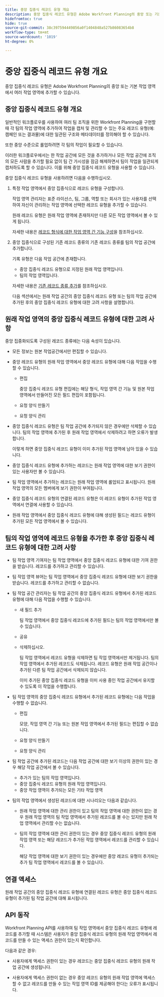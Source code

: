 ```yaml
---
title: 중앙 집중식 레코드 유형 개요
description: 중앙 집중식 레코드 유형은 Adobe Workfront Planning의 중앙 또는 기본 작업 영역에서 여러 작업 영역에 추가할 수 있습니다.
hidefromtoc: true
hide: true
source-git-commit: 38c397594449856a0f1404848a527b86083654b8
workflow-type: tm+mt
source-wordcount: '1019'
ht-degree: 0%

---
```


<!-- add these to the metadata, when making this public: 

feature: Workfront Planning
role: User, Admin
author: Alina
recommendations: noDisplay, noCatalog
-->

# 중앙 집중식 레코드 유형 개요

중앙 집중식 레코드 유형은 Adobe Workfront Planning의 중앙 또는 기본 작업 영역에서 여러 작업 영역에 추가할 수 있습니다.

## 중앙 집중식 레코드 유형 개요

일반적인 워크플로우를 사용하여 여러 팀 조직을 위한 Workfront Planning을 구현할 때 각 팀의 작업 영역에 추가하여 작업을 캡처 및 관리할 수 있는 주요 레코드 유형(예: 캠페인 또는 결과물)에 대한 일관된 구조와 메타데이터를 정의해야 할 수 있습니다.

또한 중앙 수준으로 롤업하려면 각 팀의 작업이 필요할 수 있습니다.

이러한 워크플로우에서는 한 작업 공간에 모든 것을 추가하거나 모든 작업 공간에 조직의 모든 사람을 추가할 필요 없이 팀 간 가시성을 잠금 해제하면서 팀이 작업을 일관되게 캡처하도록 할 수 있습니다. 이를 위해 중앙 집중식 레코드 유형을 사용할 수 있습니다.

중앙 집중식 레코드 유형을 사용하려면 다음을 수행하십시오.

1. 특정 작업 영역에서 중앙 집중식으로 레코드 유형을 구성합니다.

   작업 영역 관리자는 표준 라이선스, 팀, 그룹, 역할 또는 회사가 있는 사용자를 선택하여 자신이 관리하는 작업 영역에 선택한 레코드 유형을 추가할 수 있습니다.

   원래 레코드 유형은 원래 작업 영역에 존재하지만 다른 모든 작업 영역에서 볼 수 있게 됩니다.

   자세한 내용은 [레코드 형식에 대한 작업 영역 간 기능 구성](/help/quicksilver/planning/architecture/configure-record-type-cross-workspace-capabilities.md)을 참조하십시오.
1. 중앙 집중식으로 구성된 기존 레코드 종류의 기존 레코드 종류를 팀의 작업 공간에 추가합니다.

   기록 유형은 다음 작업 공간에 존재합니다.

   * 중앙 집중식 레코드 유형으로 지정된 원래 작업 영역입니다.
   * 팀의 작업 영역입니다.

   자세한 내용은 [기존 레코드 종류 추가](/help/quicksilver/planning/architecture/add-cross-workspace-record-types.md)를 참조하십시오.

   다음 섹션에서는 원래 작업 공간의 중앙 집중식 레코드 유형 또는 팀의 작업 공간에 추가된 후의 중앙 집중식 레코드 유형에 대한 고려 사항을 설명합니다.

## 원래 작업 영역의 중앙 집중식 레코드 유형에 대한 고려 사항

중앙 집중화되도록 구성된 레코드 종류에는 다음 속성이 있습니다.

* 모든 정보는 원본 작업공간에서만 편집할 수 있습니다.

* 중앙 레코드 유형의 원래 작업 영역에서 중앙 레코드 유형에 대해 다음 작업을 수행할 수 있습니다.

   * 편집

     중앙 집중식 레코드 유형 편집에는 해당 형식, 작업 영역 간 기능 및 원본 작업 영역에서 만들어진 모든 필드 편집이 포함됩니다.
   * 요청 양식 만들기
   * 요청 양식 관리

* 중앙 집중식 레코드 유형은 팀 작업 공간에 추가되지 않은 경우에만 삭제할 수 있습니다. 팀의 작업 영역에 추가된 후 원래 작업 영역에서 삭제하려고 하면 오류가 발생합니다.

  이렇게 하면 중앙 집중식 레코드 유형이 이미 추가된 작업 영역에 남아 있을 수 있습니다.
* 중앙 집중식 레코드 유형에 추가하는 레코드는 원래 작업 영역에 대한 보기 권한이 있는 사용자만 볼 수 있습니다.
* 팀 작업 영역에서 추가하는 레코드는 원래 작업 영역에 롤업되고 표시됩니다. 원래 작업 영역의 모든 멤버에게 보기 권한이 부여됩니다.

* 중앙 집중식 레코드 유형의 연결된 레코드 유형은 이 레코드 유형이 추가된 작업 영역에서 연결에 사용할 수 있습니다.

* 원래 작업 영역에서 중앙 집중식 레코드 유형에 대해 생성된 필드는 레코드 유형이 추가된 모든 작업 영역에서 볼 수 있습니다.

## 팀의 작업 영역에 레코드 유형을 추가한 후 중앙 집중식 레코드 유형에 대한 고려 사항

* 팀 작업 영역 기여자는 팀 작업 영역에서 중앙 집중식 레코드 유형에 대한 기여 권한을 받습니다. 레코드를 추가하고 관리할 수 있습니다.

* 팀 작업 영역 뷰어는 팀 작업 영역에서 중앙 집중식 레코드 유형에 대한 보기 권한을 받습니다. 레코드를 추가하고 관리할 수 없습니다.

* 팀 작업 공간 관리자는 팀 작업 공간의 중앙 집중식 레코드 유형에서 추가된 레코드 유형에 대해 다음 작업을 수행할 수 있습니다.

   * 새 필드 추가

     팀 작업 영역에서 중앙 집중식 레코드에 추가된 필드는 팀의 작업 영역에서만 볼 수 있습니다.
   * 공유
   * 삭제하십시오.

     팀 작업 영역에서 레코드 유형을 삭제하면 팀 작업 영역에서만 제거됩니다. 팀의 작업 영역에서 추가된 레코드도 삭제됩니다. 레코드 유형은 원래 작업 공간이나 추가된 다른 팀 작업 공간에서 삭제되지 않습니다.

     이미 추가된 중앙 집중식 레코드 유형을 이미 사용 중인 작업 공간에서 유지할 수 있도록 이 작업을 수행합니다.

* 팀 작업 영역의 중앙 집중식 레코드 유형에서 추가된 레코드 유형에는 다음 작업을 수행할 수 없습니다.

   * 편집

     모양, 작업 영역 간 기능 또는 원본 작업 영역에서 추가된 필드는 편집할 수 없습니다.
   * 요청 양식 만들기
   * 요청 양식 관리

* 팀 작업 공간에 추가된 레코드는 다음 작업 공간에 대한 보기 이상의 권한이 있는 경우 해당 작업 공간에서 볼 수 있습니다.

   * 추가가 있는 팀의 작업 영역입니다.
   * 중앙 집중식 레코드 유형의 원래 작업 영역입니다.
   * 중앙 작업 영역이 추가되는 모든 기타 작업 영역

* 팀의 작업 영역에서 생성된 레코드에 대한 시나리오는 다음과 같습니다.

   * 원래 작업 영역에 대한 관리 권한이 있고 팀의 작업 영역에 대한 권한이 없는 경우 원래 작업 영역의 팀 작업 영역에서 추가된 레코드를 볼 수는 있지만 원래 작업 영역에서 관리할 수는 없습니다.
   * 팀의 작업 영역에 대한 관리 권한이 있는 경우 중앙 집중식 레코드 유형의 원래 작업 영역 또는 해당 레코드가 추가된 작업 영역에서 레코드를 관리할 수 있습니다.

     해당 작업 영역에 대한 보기 권한이 있는 경우에만 중앙 레코드 유형이 추가되는 추가 팀 작업 영역에서 레코드를 볼 수 있습니다.

## 연결 액세스

원래 작업 공간의 중앙 집중식 레코드 유형에 연결된 레코드 유형은 중앙 집중식 레코드 유형이 추가된 팀 작업 공간에 대해 표시됩니다.

## API 동작

Workfront Planning API를 사용하여 팀 작업 영역에서 중앙 집중식 레코드 유형에 레코드를 추가할 때 시스템은 사용자가 중앙 집중식 레코드 유형의 원래 작업 영역에서 레코드를 만들 수 있는 액세스 권한이 있는지 확인합니다.

다음과 같은 경우:

* 사용자에게 액세스 권한이 있는 경우 레코드는 중앙 집중식 레코드 유형의 원래 작업 공간에 생성됩니다.

* 사용자에게 액세스 권한이 없는 경우 중앙 레코드 유형의 원래 작업 영역에 액세스할 수 없고 레코드를 만들 수 있는 작업 영역 ID를 제공해야 한다는 오류가 표시됩니다.